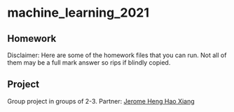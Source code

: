 # machine_learning_2021

## Homework
Disclaimer: Here are some of the homework files that you can run. Not all of them may be a full mark answer so rips if blindly copied.

## Project
Group project in groups of 2-3.
Partner: [Jerome Heng Hao Xiang](https://github.com/kraftedcheese)

